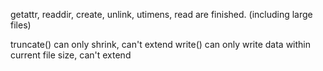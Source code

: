 getattr, readdir, create, unlink, utimens, read are finished.
(including large files)

truncate() can only shrink, can't extend
write() can only write data within current file size, can't extend